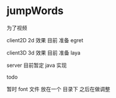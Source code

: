 # jumpWords

为了视频

client2D 2d 效果  目前 准备 egret

client3D 3d 效果  目前 准备 laya

server 目前暂定 java 实现 

todo 

暂时 font 文件 放在一个 目录下 之后在做调整 